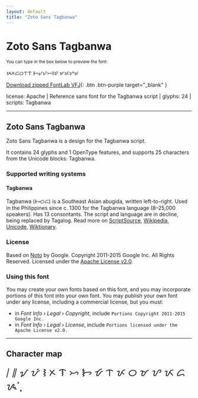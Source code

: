 ```yaml
---
layout: default
title: "Zoto Sans Tagbanwa"
---
```


# Zoto Sans Tagbanwa

<small>You can type in the box below to preview the font:</small>

<div contenteditable="true" class="texteditor" style="font-family: 'Zoto Sans Tagbanwa';">
<p spellcheck="false">ᝰᝣᝯᝪᝨᝤ ᝦᝠᝡᝥᝢᝧ ᝫᝮᝬᝩ</p>
</div>

[Download zipped FontLab VFJ](https://cdn.jsdelivr.net/gh/fontlabcom/getgo-fonts/getgo-fonts/apache/zotosans/zotosans-tagbanwa.vfj){: .btn .btn-purple target="_blank" }

license: Apache \| Reference sans font for the Tagbanwa script \| glyphs: 24 \| scripts: Tagbanwa

---


## Zoto Sans Tagbanwa

Zoto Sans Tagbanwa is a design for the Tagbanwa script.

It contains 24 glyphs and 1 OpenType features, and supports 25 characters from the Unicode blocks: Tagbanwa.


### Supported writing systems


#### Tagbanwa

Tagbanwa (ᝦᝪᝯ) is a Southeast Asian abugida, written left-to-right. Used in the Philippines since c. 1300 for the Tagbanwa language (8–25,000 speakers). Has 13 consontants. The script and language are in decline, being replaced by Tagalog. Read more on [ScriptSource](https://scriptsource.org/scr/Tagb), [Wikipedia](https://en.wikipedia.org/wiki/ISO_15924:Tagb), [Unicode](https://www.unicode.org/versions/Unicode13.0.0/ch17.pdf#G26441), [Wiktionary](https://en.wiktionary.org/wiki/Category:Tagbanwa_script).


### License

Based on [Noto](https://github.com/notofonts) by Google. Copyright 2011-2015 Google Inc. All Rights Reserved. Licensed under the [Apache License v2.0](https://www.apache.org/licenses/LICENSE-2.0.txt).

### Using this font

You may create your own fonts based on this font, and you may incorporate portions of this font into your own font. You may publish your own font under any license, including a commercial license, but you must:

- in _Font Info › Legal › Copyright_, include `Portions Copyright 2011-2015 Google Inc.`
- in _Font Info › Legal › License_, include `Portions licensed under the Apache License v2.0.`


---

## Character map

<div style="font-family: 'Zoto Sans Tagbanwa'; font-size: 2em;">
᜵ ᜶ ᝠ ᝡ ᝢ ᝣ ᝤ ᝥ ᝦ ᝧ ᝨ ᝩ ᝪ ᝫ ᝬ ᝮ ᝯ ᝰ ᝲ ᝳ
</div>

